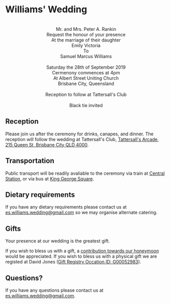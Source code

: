 # Williams' Wedding

<div style="text-align: center">
<br>
Mr. and Mrs. Peter A. Rankin<br>
Request the honour of your presence<br>
At the marriage of their daughter<br>
Emily Victoria<br>
To<br>
Samuel Marcus Williams<br>
<br>
Saturday the 28th of September 2019<br>
Cermenony commences at 4pm<br>
At Albert Street Uniting Church<br>
Brisbane City, Queensland<br>
<br>
Reception to follow at Tattersall's Club<br>
<br>
Black tie invited<br>

</div>

## Reception

Please join us after the ceremony for drinks, canapes, and dinner. The reception will follow the wedding at Tattersall's Club, [Tattersall's Arcade, 215 Queen St, Brisbane City QLD 4000](https://goo.gl/maps/CVshB77NHZzUdDf59).

## Transportation

Public transport will be readily avaliable to the ceremony via train at [Central Station](https://goo.gl/maps/BmosY1AdEBCGhn7c9), or via bus at [King George Square](https://goo.gl/maps/vSLj3dWXAESDQuoWA).

## Dietary requirements

If you have any dietary requirements please contact us at [es.williams.wedding@gmail.com](es.williams.wedding@gmail.com) so we may organise alternate catering.

## Gifts

Your presence at our wedding is the greatest gift.

If you wish to bless us with a gift, a [contribution towards our honeymoon](http://lmgtfy.com/?q=Whats+the+website+for+our+honeymoon+thingie+TODO) would be appreciated. If you wish to bless us with a physical gift we are registed at David Jones ([Gift Registry Occation ID: G00052983](https://www.davidjones.com/default.aspx?Z=giftregistry&action=view&id=5067C9C9-6D3C-4EE9-90BE-33408A85DA52&order=0)).


## Questions?

If you have any questions please contact us at [es.williams.wedding@gmail.com](es.williams.wedding@gmail.com).

